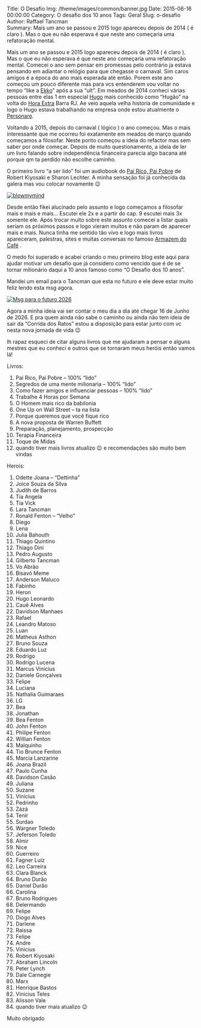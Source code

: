 Title: O Desafio
Img: /theme/images/common/banner.jpg
Date: 2015-06-16 00:00:00 
Category: O desafio dos 10 anos
Tags: Geral
Slug: o-desafio 
Author: Raffael Tancman  
Summary: Mais um ano se passou e 2015 logo apareceu depois de 2014 ( é claro ). Mas o que eu não esperava é que neste ano começaria uma refatoração mental.

Mais um ano se passou e 2015 logo apareceu depois de 2014 ( é claro ). Mas o que eu não esperava é que neste ano começaria uma refatoração mental. Comecei o ano sem pensar em promessas pelo contrário ja estava pensando em adiantar o relógio para que chegasse o carnaval. Sim caros amigos é a época do ano mais esperada até então. Porem este ano começou um pouco diferente mas para vcs entenderem vou voltar no tempo “like a [Ekko](http://br.leagueoflegends.com/pt/page/campeao-revelado-ekko-o-rapaz-que-estilhacou-o-tempo)” após a sua “ult”. Em meados de 2014 conheci várias pessoas entre elas 1 em especial [Hugo](https://twitter.com/hugoleodev) mais conhecido como “Hugão” na volta do [Hora Extra](http://horaextra.org/) Barra RJ. Ae veio aquela velha historia de comunidade e logo o Hugo estava trabalhando na empresa onde estou atualmente o [Personare](http://www.personare.com.br/).

Voltando a 2015, depois do carnaval ( lógico ) o ano começou. Mas o mais interessante que me ocorreu foi exatamente em meados de março quando começamos a filosofar. Neste ponto começou a ideia do refactor mas sem saber por onde começar. Depois de muito questionamento, a ideia de ler um livro falando sobre independência financeira parecia algo bacana até porque qm ta perdido não escolhe caminho.

O primeiro livro “a ser lido” foi um audiobook do [Pai Rico, Pai Pobre](https://pt.wikipedia.org/wiki/Pai_Rico,_Pai_Pobre) de Robert Kiyosaki e Sharon Lechter. A minha sensação foi já conhecida da galera mas vou colocar novamente 😉

[![blowmymind](http://rtancman.com.br/wp-content/uploads/2015/06/blowmymind.gif)](http://rtancman.com.br/wp-content/uploads/2015/06/blowmymind.gif)

Desde então fikei alucinado pelo assunto e logo começamos a filosofar mais e mais e mais… Escutei ele 2x e a partir do cap. 9 escutei mais 3x somente ele. Após trocar muito sobre este assunto comecei a listar quais seriam os próximos passos e logo vieram muitos e não param de aparecer mais e mais. Nunca tinha me sentido tão vivo e logo mais livros apareceram, palestras, sites e muitas conversas no famoso [Armazem do Café](http://www.armazemdocafe.com.br/) .

O medo foi superado e acabei criando o meu primeiro blog este aqui para ajudar motivar um desafio que já considero como vencido que é de se tornar milionário daqui a 10 anos famoso como “O Desafio dos 10 anos”.

Mandei um email para o Tancman que esta no futuro e ele deve estar muito feliz lendo esta msg agora.

[![Msg para o futuro 2026](http://rtancman.com.br/wp-content/uploads/2015/06/Captura-de-Tela-2015-06-15-às-22.17.58-300x284.png)](http://rtancman.com.br/wp-content/uploads/2015/06/Captura-de-Tela-2015-06-15-às-22.17.58.png)

Agora a minha ideia vai ser contar o meu dia a dia até chegar 16 de Junho de 2026\. E pra quem ainda não sabe o caminho ou ainda não tem ideia de sair da “Corrida dos Ratos” estou a disposição para estar junto com vc nesta nova jornada de vida 😉

Ih rapaz esqueci de citar alguns livros que me ajudaram a pensar e alguns mestres que eu conheci e outros que se tornaram meus heróis então vamos lá!

Livros:

1.  Pai Rico, Pai Pobre – 100% “lido”
2.  Segredos de uma mente milionaria – 100% “lido”
3.  Como fazer amigos e influenciar pessoas – 100% “lido”
4.  Trabalhe 4 Horas por Semana
5.  O Homem mais rico da babilonia
6.  One Up on Wall Street – ta na lista
7.  Porque queremos que você fique rico
8.  A nova proposta de Warren Buffett
9.  Preparação, planejamento, prospecção
10.  Terapia Financeira
11.  Toque de Midas
12.  quando tiver mais livros atualizo 😉 e recomendações são muito bem vindas

Herois:

1.  Odette Joana – “Dettinha”
2.  Joice Souza da Silva
3.  Judith de Barros
4.  Tia Angela
5.  Tia Vick
6.  Lara Tancman
7.  Ronald Fenton – “Velho”
8.  Diego
9.  Lena
10.  Julia Bahouth
11.  Thiago Quintino
12.  Thiago Dini
13.  Pedro Augusto
14.  Gilberto Tancman
15.  Vo Abrão
16.  Bisavó Meme
17.  Anderson Maluco
18.  Fabinho
19.  Heron
20.  Hugo Leonardo
21.  Cauê Alves
22.  Davidson Manhaes
23.  Rafael
24.  Leandro Matoso
25.  Luan
26.  Matheus Asthon
27.  Bruno Souza
28.  Eduardo Luz
29.  Rodrigo
30.  Rodrigo Lucena
31.  Marcus Vinicius
32.  <span class="entity _4v1s" data-icon="null" data-select="group" data-group="all" data-fulltext="Daniele Gonçalves" data-text="Daniele Gonçalves" data-type="ent:user" data-uid="1154104317" data-si="true">Daniele Gonçalves</span><span data-si="true"></span>
33.  Felipe
34.  Luciana
35.  Nathalia Guimaraes
36.  LG
37.  Bea
38.  Jonathan
39.  Bea Fenton
40.  John Fenton
41.  Philipe Fenton
42.  Willian Fenton
43.  Malquinho
44.  Tio Brunce Fenton
45.  Marcia Lanzarine
46.  Joana Brazil
47.  Paulo Cunha
48.  Davidson Casão
49.  Juliana
50.  Suzane
51.  Vinicius
52.  Pedrinho
53.  Zázá
54.  Tenir
55.  Surdao
56.  Wargner Toledo
57.  Jeferson Toledo
58.  Almir
59.  Nice
60.  Guerreiro
61.  Fagner Luiz
62.  Leo Carreira
63.  Clara Blanck
64.  Bruno Durão
65.  Daniel Durão
66.  Carolina
67.  Bruno Rodrigues
68.  Delermando
69.  Felipe
70.  Diogo Alves
71.  Darlene
72.  Raissa
73.  Felipe
74.  Andre
75.  Vinicius
76.  Robert Kiyosaki
77.  Abraham Lincoln
78.  Peter Lynch
79.  Dale Carnegie
80.  Marx
81.  Henrique Bastos
82.  Vinicius Teles
83.  Alisson Vale
84.  quando tiver mais atualizo 😉

Muito obrigado
